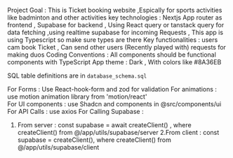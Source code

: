 Project Goal : This is Ticket booking website ,Espically for sports activities like badminton and other activities
key technologies : Nextjs App router as frontend , Supabase for backend , Using React query or tanstack query for data fetching ,using realtime supabase for incoming Requests , This app is using Typescript so make sure types are there
Key functionalities : users cam book Ticket , Can send other users (Recently played with) requests for making duos
Coding Conventions : All components should be functional components with TypeScript
App theme : Dark , With colors like #8A36EB

SQL table definitions are in `database_schema.sql`

For Forms : Use React-hook-form and zod for validation
For animations : use motion animation library from 'motion/react'\
For UI components : use Shadcn and components in @src/components/ui
For API Calls : use axios
For Calling Supabase :

1. From server : const supabase = await createClient() , where createClient() from @/app/utils/supabase/server
   2.From client : const supabase = createClient(), where createClient() from @/app/utils/supabase/client
